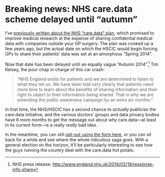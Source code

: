 # Breaking news: NHS care.data scheme delayed until “autumn”

I’ve [previously written about the NHS “care.data” plan](/post/care-data), which promised to improve medical research at the expense of sharing confidential medical data with companies outside your GP surgery. The plan was cooked up a few years ago, but the actual date on which the HSCIC would begin forcing GPs to share their patients’ data was set at an amorphous “Spring 2014”.

Now that date has been delayed until an equally vague “Autumn 2014”.[^1] Tim Kelsey, the poor chap in charge of this car crash:

> “NHS England exists for patients and we are determined to listen to what they tell us.  We have been told very clearly that patients need more time to learn about the benefits of sharing information and their right to object to their information being shared. That is why we are extending the public awareness campaign by an extra six months.”

In that time, the NHS/HSCIC has a second chance to *actually publicise* the care.data initiative, and the various doctors’ groups and data privacy bodies have 6 more months to get the message out about why care.data—at least in its current form—is a really *really* bad idea.

In the meantime, you can still [opt-out using the form here](http://medconfidential.org/wp-content/uploads/2014/01/caredata_trifold.pdf), or you can sit back for a while and see where the whole ridiculous saga goes. With a general election on the horizon, it’ll be particularly interesting to see how the guys running the country deal with the care.data hot potato.

[^1]: NHS press release: <http://www.england.nhs.uk/2014/02/19/response-info-share>

<link href="/post/care-data">
<link href="/post/whats-in-a-checkbox">
